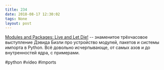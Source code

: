 ```yaml
---
title: 234
date: 2018-08-17 12:30:02
tags: None
layout: post
---
```


[Modules and Packages: Live and Let Die!](http://dabeaz.com/modulepackage/) -- знаменитое трёхчасовое выступление Дэвида Бизли про устройство модулей, пакетов и системы импорта в Python. Всё довольно исчерпывающе, от самых азов и до внутренностей ядра, с примерами.

#python #video #imports
